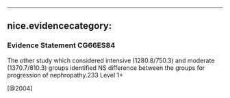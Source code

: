 
---
nice.evidencecategory: 
---

### Evidence Statement CG66ES84
The other study which considered intensive (1280.8/750.3) and moderate (1370.7/810.3)
groups identified NS difference between the groups for progression of nephropathy.233 Level 1+

[@2004]

